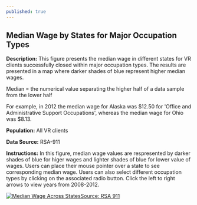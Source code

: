 ```yaml
---
published: true
---
```


## Median Wage by States for Major Occupation Types

**Description:** This figure presents the median wage in different states for VR clients successfully closed within major occupation types. The results are presented in a map where darker shades of blue represent higher median wages.

Median = the numerical value separating the higher half of a data sample from the lower half

For example, in 2012 the median wage for Alaska was $12.50 for 'Office and Administrative Support Occupations', whereas the median wage for Ohio was $8.13.  

**Population:** All VR clients 

**Data Source:** RSA-911

**Instructions:** In this figure, median wage values are respresented by darker shades of blue for higer wages and lighter shades of blue for lower value of wages. Users can place their mouse pointer over a state to see corresponding median wage. Users can also select different occupation types by clicking on the associated radio button. Click the left to right arrows to view years from 2008-2012.

<script type='text/javascript' src='https://public.tableausoftware.com/javascripts/api/viz_v1.js'></script><div class='tableauPlaceholder' style='width: 1004px; height: 819px;'><noscript><a href='#'><img alt='Median Wage Across StatesSource: RSA 911 ' src='https:&#47;&#47;publicrevizit.tableausoftware.com&#47;static&#47;images&#47;CC&#47;CCHMPYJ2Q&#47;1_rss.png' style='border: none' /></a></noscript><object class='tableauViz' width='1004' height='819' style='display:none;'><param name='host_url' value='https%3A%2F%2Fpublic.tableausoftware.com%2F' /> <param name='path' value='shared&#47;CCHMPYJ2Q' /> <param name='toolbar' value='yes' /><param name='static_image' value='https:&#47;&#47;publicrevizit.tableausoftware.com&#47;static&#47;images&#47;CC&#47;CCHMPYJ2Q&#47;1.png' /> <param name='animate_transition' value='yes' /><param name='display_static_image' value='yes' /><param name='display_spinner' value='yes' /><param name='display_overlay' value='yes' /><param name='display_count' value='yes' /><param name='showVizHome' value='no' /><param name='showTabs' value='y' /></object></div><div style='width:1004px;height:22px;padding:0px 10px 0px 0px;color:black;font:normal 8pt verdana,helvetica,arial,sans-serif;'><div style='float:right; padding-right:8px;'><a href='http://www.tableausoftware.com/public/about-tableau-products?ref=https://public.tableausoftware.com/shared/CCHMPYJ2Q' target='_blank'>Learn About Tableau</a></div></div>